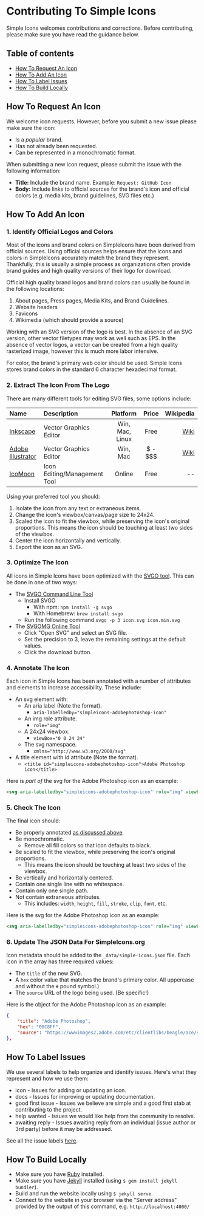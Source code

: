 # Contributing To Simple Icons

Simple Icons welcomes contributions and corrections. Before contributing, please make sure you have read the guidance below.

## Table of contents

* [How To Request An Icon](#how-to-request-an-icon)
* [How To Add An Icon](#how-to-add-an-icon)
* [How To Label Issues](#how-to-label-issues)
* [How To Build Locally](#how-to-build-locally)

## How To Request An Icon

We welcome icon requests. However, before you submit a new issue please make sure the icon:

* Is a _popular_ brand.
* Has not already been requested.
* Can be represented in a monochromatic format.

When submitting a new icon request, please submit the issue with the following information:

* **Title:** Include the brand name. Example: `Request: GitHub Icon`
* **Body:** Include links to official sources for the brand's icon and official colors (e.g. media kits, brand guidelines, SVG files etc.)

## How To Add An Icon

### 1. Identify Official Logos and Colors

Most of the icons and brand colors on SimpleIcons have been derived from official sources. Using official sources helps ensure that the icons and colors in SimpleIcons accurately match the brand they represent. Thankfully, this is usually a simple process as organizations often provide brand guides and high quality versions of their logo for download.

Official high quality brand logos and brand colors can usually be found in the following locations:

1. About pages, Press pages, Media Kits, and Brand Guidelines.
1. Website headers
1. Favicons
1. Wikimedia (which should provide a source)

Working with an SVG version of the logo is best. In the absence of an SVG version, other vector filetypes may work as well such as EPS. In the absence of vector logos, a vector can be created from a high quality rasterized image, however this is much more labor intensive.

For color, the brand's primary web color should be used. Simple Icons stores brand colors in the standard 6 character hexadecimal format.

### 2. Extract The Icon From The Logo

There are many different tools for editing SVG files, some options include:

| Name | Description | Platform | Price | Wikipedia |
| :---- | :---- | :----: | :----: | ----: |
| [Inkscape](https://inkscape.org/en/)| Vector Graphics Editor | Win, Mac, Linux | Free | [Wiki](https://en.wikipedia.org/wiki/Inkscape) |
| [Adobe Illustrator](https://www.adobe.com/products/illustrator.html) | Vector Graphics Editor | Win, Mac | $ - $$$ | [Wiki](https://en.wikipedia.org/wiki/Adobe_Illustrator) |
| [IcoMoon](https://icomoon.io/) | Icon Editing/Management Tool | Online | Free | -- |

Using your preferred tool you should:

1. Isolate the icon from any text or extraneous items.
1. Change the icon's viewbox/canvas/page size to 24x24.
1. Scaled the icon to fit the viewbox, while preserving the icon's original proportions. This means the icon should be touching at least two sides of the viewbox.
1. Center the icon horizontally and vertically.
1. Export the icon as an SVG.

### 3. Optimize The Icon

All icons in Simple Icons have been optimized with the [SVGO tool](https://github.com/svg/svgo). This can be done in one of two ways:

* The [SVGO Command Line Tool](https://github.com/svg/svgo)
  * Install SVGO
    * With npm: `npm install -g svgo`
    * With Homebrew: `brew install svgo`
  * Run the following command `svgo -p 3 icon.svg icon.min.svg`
* The [SVGOMG Online Tool](https://jakearchibald.github.io/svgomg/)
  * Click "Open SVG" and select an SVG file.
  * Set the precision to 3, leave the remaining settings at the default values.
  * Click the download button.

### 4. Annotate The Icon

Each icon in Simple Icons has been annotated with a number of attributes and elements to increase accessibility. These include:

* An svg element with:
  * An aria label (Note the format).
    * `aria-labelledby="simpleicons-adobephotoshop-icon"`
  * An img role attribute.
    * `role="img"`
  * A 24x24 viewbox.
    * `viewBox="0 0 24 24"`
  * The svg namespace.
    * `xmlns="http://www.w3.org/2000/svg"`
* A title element with id attribute (Note the format).
  * `<title id="simpleicons-adobephotoshop-icon">Adobe Photoshop icon</title>`

Here is _part of_ the svg for the Adobe Photoshop icon as an example:

```svg
<svg aria-labelledby="simpleicons-adobephotoshop-icon" role="img" viewBox="0 0 24 24" xmlns="http://www.w3.org/2000/svg"><title id="simpleicons-adobephotoshop-icon">Adobe Photoshop icon</title>...</svg>
```

### 5. Check The Icon

The final icon should:

* Be properly annotated [as discussed above](#4-annotate-the-icon).
* Be monochromatic.
  * Remove all fill colors so that icon defaults to black.
* Be scaled to fit the viewbox, while preserving the icon's original proportions.
  * This means the icon should be touching at least two sides of the viewbox.
* Be vertically and horizontally centered.
* Contain one single line with no whitespace.
* Contain only one single path.
* Not contain extraneous attributes.
  * This includes: `width`, `height`, `fill`, `stroke`, `clip`, `font`, etc.

Here is the svg for the Adobe Photoshop icon as an example:

```svg
<svg aria-labelledby="simpleicons-adobephotoshop-icon" role="img" viewBox="0 0 24 24" xmlns="http://www.w3.org/2000/svg"><title id="simpleicons-adobephotoshop-icon">Adobe Photoshop icon</title><path d="M0 .3v23.4h24V.3H0zm1 1h22v21.4H1V1.3zm4.8 4.48c0-.067.14-.116.224-.116.644-.033 1.588-.05 2.578-.05 2.772 0 3.85 1.52 3.85 3.466 0 2.54-1.842 3.63-4.102 3.63-.38 0-.51-.017-.775-.017v3.842c0 .083-.033.116-.115.116H5.916c-.083 0-.115-.03-.115-.113V5.78zm1.775 5.312c.23.016.412.016.81.016 1.17 0 2.27-.412 2.27-1.996 0-1.27-.786-1.914-2.122-1.914-.396 0-.775.016-.957.033v3.864zm8.607-1.188c-.792 0-1.056.396-1.056.726 0 .363.18.61 1.237 1.155 1.568.76 2.062 1.485 2.062 2.557 0 1.6-1.22 2.46-2.87 2.46-.876 0-1.62-.183-2.05-.43-.065-.033-.08-.082-.08-.165V14.74c0-.1.048-.133.114-.084.624.413 1.352.594 2.012.594.792 0 1.122-.33 1.122-.776 0-.363-.23-.677-1.237-1.205-1.42-.68-2.014-1.37-2.014-2.527 0-1.287 1.006-2.36 2.755-2.36.86 0 1.464.132 1.794.28.082.05.1.132.1.198v1.37c0 .083-.05.133-.15.1-.444-.264-1.1-.43-1.743-.43z"/></svg>
```

### 6. Update The JSON Data For SimpleIcons.org

Icon metadata should be added to the `_data/simple-icons.json` file. Each icon in the array has three required values:

  * The `title` of the new SVG.
  * A `hex` color value that matches the brand's primary color. All uppercase and without the `#` pound symbol.)
  * The `source` URL of the logo being used. (Be specific!)

Here is the object for the Adobe Photoshop icon as an example:

```json
{
    "title": "Adobe Photoshop",
    "hex": "00C8FF",
    "source": "https://wwwimages2.adobe.com/etc/clientlibs/beagle/ace/source/font/aceui-fonts.svg"
},
```

## How To Label Issues

We use several labels to help organize and identify issues. Here's what they represent and how we use them:

* icon - Issues for adding or updating an icon.
* docs - Issues for improving or updating documentation.
* good first issue - Issues we believe are simple and a good first stab at contributing to the project.
* help wanted - Issues we would like help from the community to resolve.
* awaiting reply - Issues awaiting reply from an individual (issue author or 3rd party) before it may be addressed.

See all the issue labels [here](https://github.com/simple-icons/simple-icons/labels).

## How To Build Locally

* Make sure you have [Ruby](https://www.ruby-lang.org/en/downloads/) installed.
* Make sure you have [Jekyll](https://jekyllrb.com/) installed (using `$ gem install jekyll bundler`).
* Build and run the website locally using `$ jekyll serve`.
* Connect to the website in your browser via the "Server address" provided by the output of this command, e.g. `http://localhost:4000/`
